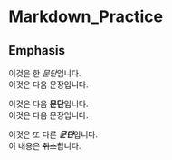 # Markdown_Practice

## Emphasis

이것은 한 *문단*입니다.  
이것은 다음 문장입니다.

이것은 다음 **문단**입니다.  
이것은 다음 문장입니다.

이것은 또 다른 ***문단***입니다.  
이 내용은 ~~취소~~합니다.
